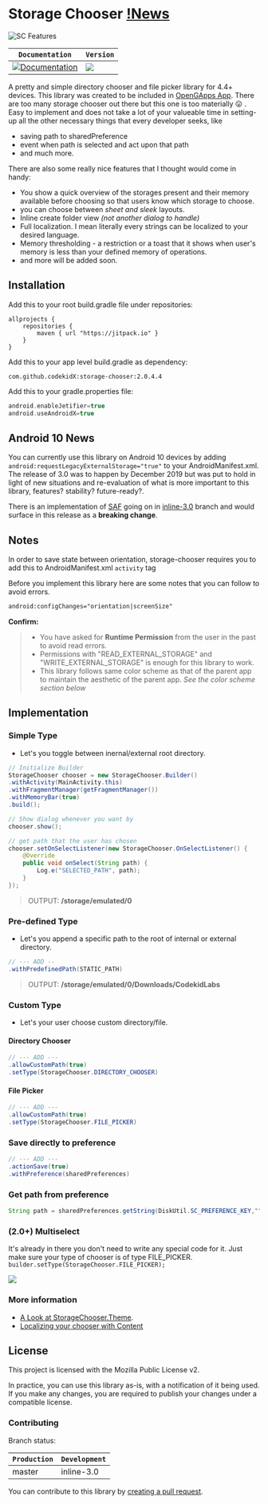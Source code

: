 # Storage Chooser [!News](https://github.com/codekidX/storage-chooser/tree/inline-3.0#android-10-news)

![SC Features](http://i.imgur.com/nmqPJok.gif)

| **`Documentation`** | **`Version`** |
|-----------------| --------------|
| [![Documentation](https://img.shields.io/badge/api-reference-blue.svg)](https://ashishshekar.com/projects/sc/) | [![](https://jitpack.io/v/codekidX/storage-chooser.svg)](https://jitpack.io/#codekidX/storage-chooser) |

A pretty and simple directory chooser and file picker library for 4.4+ devices. This library was created to be included in [OpenGApps App](https://play.google.com/store/apps/details?id=org.opengapps.app). There are too many storage chooser out there but this one is too materially :stuck_out_tongue: . Easy to implement and does not take a lot of your valueable time in setting-up all the other necessary things that every developer seeks, like

- saving path to sharedPreference
- event when path is selected and act upon that path
- and much more.

There are also some really nice features that I thought would come in handy:

- You show a quick overview of the storages present and their memory available before choosing so that users know which storage to choose.
- you can choose between _sheet and sleek_ layouts.
- Inline create folder view _(not another dialog to handle)_
- Full localization. I mean literally every strings can be localized to your desired language.
- Memory thresholding - a restriction or a toast that it shows when user's memory is less than your defined memory of operations.
- and more will be added soon.

## Installation

Add this to your root build.gradle file under repositories:

    allprojects {
    	repositories {
    		maven { url "https://jitpack.io" }
    	}
    }

Add this to your app level build.gradle as dependency:

    com.github.codekidX:storage-chooser:2.0.4.4

Add this to your gradle.properties file:

```gradle
android.enableJetifier=true
android.useAndroidX=true
```

## Android 10 News

You can currently use this library on Android 10 devices by adding `android:requestLegacyExternalStorage="true"` to your AndroidManifest.xml.
The release of 3.0 was to happen by December 2019 but was put to hold in light of new situations and re-evaluation of what is more important to this library, features? stability? future-ready?.

There is an implementation of [SAF](https://developer.android.com/guide/topics/providers/document-provider) going on in [inline-3.0](https://github.com/codekidX/storage-chooser/tree/inline-3.0)
branch and would surface in this release as a **breaking change**.


## Notes

In order to save state between orientation, storage-chooser requires you to add this to AndroidManifest.xml `activity` tag

Before you implement this library here are some notes that you can follow to avoid errors.

```xml
android:configChanges="orientation|screenSize"
```

**Confirm:**

> - You have asked for **Runtime Permission** from the user in the past to avoid read errors.
> - Permissions with "READ_EXTERNAL_STORAGE" and "WRITE_EXTERNAL_STORAGE" is enough for this library to work.
> - This library follows same color scheme as that of the parent app to maintain the aesthetic of the parent app. _See the color scheme section below_

## Implementation

### Simple Type

- Let's you toggle between inernal/external root directory.

```java
// Initialize Builder
StorageChooser chooser = new StorageChooser.Builder()
.withActivity(MainActivity.this)
.withFragmentManager(getFragmentManager())
.withMemoryBar(true)
.build();

// Show dialog whenever you want by
chooser.show();

// get path that the user has chosen
chooser.setOnSelectListener(new StorageChooser.OnSelectListener() {
    @Override
    public void onSelect(String path) {
        Log.e("SELECTED_PATH", path);
    }
});
```

> OUTPUT: **/storage/emulated/0**

### Pre-defined Type

- Let's you append a specific path to the root of internal or external directory.

```java
// --- ADD --
.withPredefinedPath(STATIC_PATH)
```

> OUTPUT: **/storage/emulated/0/Downloads/CodekidLabs**

### Custom Type

- Let's your user choose custom directory/file.

#### Directory Chooser

```java
// --- ADD ---
.allowCustomPath(true)
.setType(StorageChooser.DIRECTORY_CHOOSER)
```

#### File Picker

```java
// --- ADD ---
.allowCustomPath(true)
.setType(StorageChooser.FILE_PICKER)
```

### Save directly to preference

```java
// --- ADD ---
.actionSave(true)
.withPreference(sharedPreferences)
```

### Get path from preference

```java
String path = sharedPreferences.getString(DiskUtil.SC_PREFERENCE_KEY,"");
```

### (2.0+) Multiselect

It's already in there you don't need to write any special code for it. Just make sure your type of chooser is of type FILE_PICKER.
`builder.setType(StorageChooser.FILE_PICKER);`

![](https://media.giphy.com/media/7AWKkgm9Nozw4/giphy.gif)


### More information

- [A Look at StorageChooser.Theme](https://github.com/codekidX/storage-chooser/wiki/A-Look-at-Storage-Chooser.Theme).
- [Localizing your chooser with Content](https://github.com/codekidX/storage-chooser/wiki/Localizing-your-chooser-using-Content)


## License

This project is licensed with the Mozilla Public License v2.

In practice, you can use this library as-is, with a notification of it being used. If you make any changes, you are required to publish your changes under a compatible license.


### Contributing

Branch status:

| **`Production`** | **`Development`** |
|------------------|-------------------|
| master | inline-3.0 |


You can contribute to this library by [creating a pull request](https://github.com/codekidX/storage-chooser/pull/new/master).
